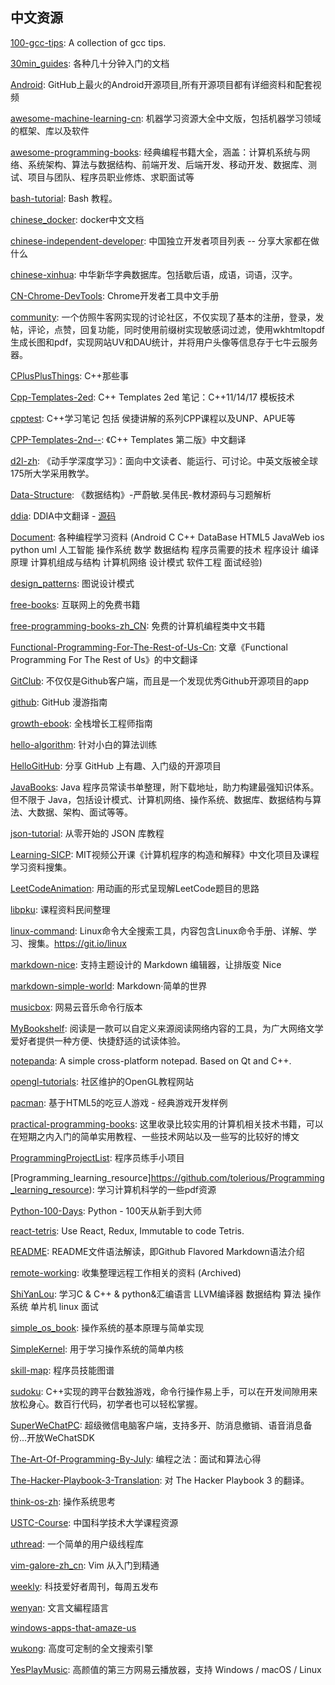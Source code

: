 ## 中文资源
[100-gcc-tips](https://github.com/hellogcc/100-gcc-tips): A collection of gcc tips.

[30min_guides](https://github.com/qinjx/30min_guides): 各种几十分钟入门的文档

[Android](https://github.com/open-android/Android): GitHub上最火的Android开源项目,所有开源项目都有详细资料和配套视频

[awesome-machine-learning-cn](https://github.com/jobbole/awesome-machine-learning-cn): 机器学习资源大全中文版，包括机器学习领域的框架、库以及软件

[awesome-programming-books](https://github.com/jobbole/awesome-programming-books): 经典编程书籍大全，涵盖：计算机系统与网络、系统架构、算法与数据结构、前端开发、后端开发、移动开发、数据库、测试、项目与团队、程序员职业修炼、求职面试等

[bash-tutorial](https://github.com/wangdoc/bash-tutorial): Bash 教程。

[chinese_docker](https://github.com/widuu/chinese_docker): docker中文文档

[chinese-independent-developer](https://github.com/1c7/chinese-independent-developer): 中国独立开发者项目列表 -- 分享大家都在做什么

[chinese-xinhua](https://github.com/pwxcoo/chinese-xinhua): 中华新华字典数据库。包括歇后语，成语，词语，汉字。

[CN-Chrome-DevTools](https://github.com/CN-Chrome-DevTools/CN-Chrome-DevTools): Chrome开发者工具中文手册

[community](https://github.com/cosen1024/community): 一个仿照牛客网实现的讨论社区，不仅实现了基本的注册，登录，发帖，评论，点赞，回复功能，同时使用前缀树实现敏感词过滤，使用wkhtmltopdf生成长图和pdf，实现网站UV和DAU统计，并将用户头像等信息存于七牛云服务器。

[CPlusPlusThings](https://github.com/Light-City/CPlusPlusThings): C++那些事

[Cpp-Templates-2ed](https://github.com/downdemo/Cpp-Templates-2ed): C++ Templates 2ed 笔记：C++11/14/17 模板技术

[cpptest](https://github.com/yangsoon/cpptest): C++学习笔记 包括 侯捷讲解的系列CPP课程以及UNP、APUE等

[CPP-Templates-2nd--](https://github.com/Walton1128/CPP-Templates-2nd--): 《C++ Templates 第二版》中文翻译

[d2l-zh](https://github.com/d2l-ai/d2l-zh): 《动手学深度学习》：面向中文读者、能运行、可讨论。中英文版被全球175所大学采用教学。

[Data-Structure](https://github.com/kangjianwei/Data-Structure): 《数据结构》-严蔚敏.吴伟民-教材源码与习题解析

[ddia](https://vonng.gitbooks.io/ddia-cn/content/): DDIA中文翻译 - [源码](https://github.com/Vonng/ddia)

[Document](https://github.com/FangWW/Document): 各种编程学习资料 (Android C C++ DataBase HTML5 JavaWeb ios python uml 人工智能 操作系统 数学 数据结构 程序员需要的技术 程序设计 编译原理 计算机组成与结构 计算机网络 设计模式 软件工程 面试经验)

[design_patterns](https://github.com/me115/design_patterns): 图说设计模式

[free-books](https://github.com/ruanyf/free-books): 互联网上的免费书籍

[free-programming-books-zh_CN](https://github.com/search?q=free-programming-books): 免费的计算机编程类中文书籍

[Functional-Programming-For-The-Rest-of-Us-Cn](https://github.com/justinyhuang/Functional-Programming-For-The-Rest-of-Us-Cn): 文章《Functional Programming For The Rest of Us》的中文翻译

[GitClub](https://github.com/TellH/GitClub): 不仅仅是Github客户端，而且是一个发现优秀Github开源项目的app

[github](https://github.com/phodal/github): GitHub 漫游指南

[growth-ebook](https://github.com/phodal/growth-ebook): 全栈增长工程师指南

[hello-algorithm](https://github.com/geekxh/hello-algorithm): 针对小白的算法训练

[HelloGitHub](https://github.com/521xueweihan/HelloGitHub): 分享 GitHub 上有趣、入门级的开源项目

[JavaBooks](https://github.com/itwanger/JavaBooks): Java 程序员常读书单整理，附下载地址，助力构建最强知识体系。但不限于 Java，包括设计模式、计算机网络、操作系统、数据库、数据结构与算法、大数据、架构、面试等等。

[json-tutorial](https://github.com/miloyip/json-tutorial): 从零开始的 JSON 库教程

[Learning-SICP](https://github.com/DeathKing/Learning-SICP): MIT视频公开课《计算机程序的构造和解释》中文化项目及课程学习资料搜集。

[LeetCodeAnimation](https://github.com/MisterBooo/LeetCodeAnimation): 用动画的形式呈现解LeetCode题目的思路

[libpku](https://github.com/lib-pku/libpku): 课程资料民间整理

[linux-command](https://github.com/jaywcjlove/linux-command): Linux命令大全搜索工具，内容包含Linux命令手册、详解、学习、搜集。https://git.io/linux

[markdown-nice](https://github.com/mdnice/markdown-nice): 支持主题设计的 Markdown 编辑器，让排版变 Nice

[markdown-simple-world](https://github.com/wizardforcel/markdown-simple-world):  Markdown·简单的世界

[musicbox](https://github.com/darknessomi/musicbox): 网易云音乐命令行版本

[MyBookshelf](https://github.com/gedoor/MyBookshelf): 阅读是一款可以自定义来源阅读网络内容的工具，为广大网络文学爱好者提供一种方便、快捷舒适的试读体验。

[notepanda](https://github.com/ChungZH/notepanda): A simple cross-platform notepad. Based on Qt and C++.

[opengl-tutorials](https://github.com/zilongshanren/opengl-tutorials): 社区维护的OpenGL教程网站

[pacman](https://github.com/mumuy/pacman): 基于HTML5的吃豆人游戏 - 经典游戏开发样例

[practical-programming-books](https://github.com/EZLippi/practical-programming-books): 这里收录比较实用的计算机相关技术书籍，可以在短期之内入门的简单实用教程、一些技术网站以及一些写的比较好的博文

[ProgrammingProjectList](https://github.com/jobbole/ProgrammingProjectList): 程序员练手小项目

[Programming_learning_resource]https://github.com/tolerious/Programming_learning_resource): 学习计算机科学的一些pdf资源

[Python-100-Days](https://github.com/jackfrued/Python-100-Days): Python - 100天从新手到大师

[react-tetris](https://github.com/chvin/react-tetris): Use React, Redux, Immutable to code Tetris.

[README](https://github.com/guodongxiaren/README): README文件语法解读，即Github Flavored Markdown语法介绍

[remote-working](https://github.com/greatghoul/remote-working): 收集整理远程工作相关的资料 (Archived)

[ShiYanLou](https://github.com/Ewenwan/ShiYanLou): 学习C & C++ & python&汇编语言 LLVM编译器 数据结构 算法 操作系统 单片机 linux 面试

[simple_os_book](https://github.com/chyyuu/simple_os_book): 操作系统的基本原理与简单实现

[SimpleKernel](https://github.com/Simple-XX/SimpleKernel): 用于学习操作系统的简单内核

[skill-map](https://github.com/TeamStuQ/skill-map): 程序员技能图谱

[sudoku](https://github.com/mayerui/sudoku): C++实现的跨平台数独游戏，命令行操作易上手，可以在开发间隙用来放松身心。数百行代码，初学者也可以轻松掌握。

[SuperWeChatPC](https://github.com/anhkgg/SuperWeChatPC): 超级微信电脑客户端，支持多开、防消息撤销、语音消息备份...开放WeChatSDK

[The-Art-Of-Programming-By-July](https://github.com/julycoding/The-Art-Of-Programming-By-July): 编程之法：面试和算法心得

[The-Hacker-Playbook-3-Translation](https://github.com/Snowming04/The-Hacker-Playbook-3-Translation): 对 The Hacker Playbook 3 的翻译。

[think-os-zh](https://github.com/wizardforcel/think-os-zh): 操作系统思考

[USTC-Course](https://github.com/USTC-Resource/USTC-Course): 中国科学技术大学课程资源

[uthread](https://github.com/Winnerhust/uthread): 一个简单的用户级线程库

[vim-galore-zh_cn](https://github.com/wsdjeg/vim-galore-zh_cn): Vim 从入门到精通

[weekly](https://github.com/ruanyf/weekly): 科技爱好者周刊，每周五发布

[wenyan](https://github.com/wenyan-lang/wenyan): 文言文編程語言

[windows-apps-that-amaze-us](https://amazing-apps.gitbook.io/windows-apps-that-amaze-us/en)

[wukong](https://github.com/huichen/wukong): 高度可定制的全文搜索引擎

[YesPlayMusic](https://github.com/qier222/YesPlayMusic): 高颜值的第三方网易云播放器，支持 Windows / macOS / Linux
